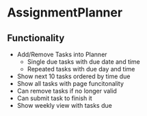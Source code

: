 # AssignmentPlanner

## Functionality
- Add/Remove Tasks into Planner
    - Single due tasks with due date and time
    - Repeated tasks with due day and time
- Show next 10 tasks ordered by time due
- Show all tasks with page funcitonality
- Can remove tasks if no longer valid
- Can submit task to finish it
- Show weekly view with tasks due